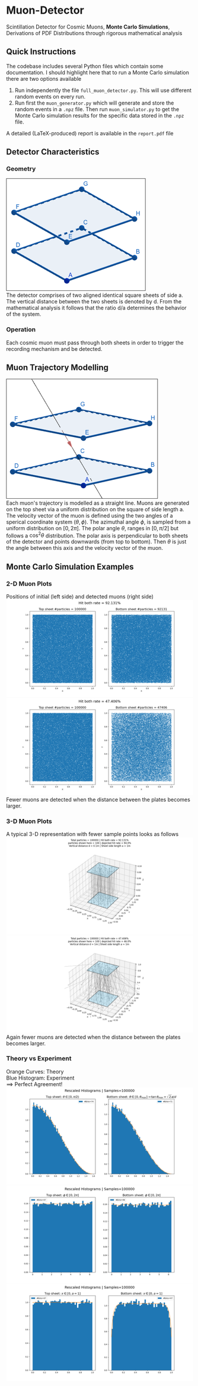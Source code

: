 # Muon-Detector
Scintillation Detector for Cosmic Muons, **Monte Carlo Simulations**, Derivations of PDF Distributions through rigorous mathematical analysis

## Quick Instructions
The codebase includes several Python files which contain some documentation. I should highlight here that to run a Monte Carlo simulation there are two options available
1. Run independently the file `full_muon_detector.py`. This will use different random events on every run. 
2. Run first the `muon_generator.py` which will generate and store the random events in a `.npz` file. Then run `muon_simulator.py` to get the Monte Carlo simulation results for the specific data stored in the `.npz` file.

A detailed (LaTeX-produced) report is available in the `report.pdf` file

## Detector Characteristics

### Geometry
![Alt text](/images/scintillator_geometry.png)\
The detector comprises of two aligned identical square sheets of side a. The vertical distance between the two sheets is denoted by d. From the mathematical analysis it follows that the ratio d/a determines the behavior of the system.

### Operation
Each cosmic muon must pass through both sheets in order to trigger the recording mechanism and be detected.  

## Muon Trajectory Modelling
![Alt text](/images/muon_trajectory.png)\
Each muon's trajectory is modelled as a straight line. Muons are generated on the top sheet via a uniform distribution on the square of side length a. The velocity vector of the muon is defined using the two angles of a sperical coordinate system $(\theta, \phi)$. The azimuthal angle $\phi$, is sampled from a uniform distribution on $[0,2\pi]$. The polar angle $\theta$, ranges in $[0,\pi/2]$ but follows a $\cos^2\theta$ distribution.
The polar axis is perpendicular to both sheets of the detector and points downwards (from top to bottom). Then $\theta$ is just the angle between this axis and the velocity vector of the muon.

## Monte Carlo Simulation Examples

### 2-D Muon Plots
Positions of initial (left side) and detected muons (right side)
![Alt text](/images/d01_2D.png)\
![Alt text](/images/d1_2D.png)\
Fewer muons are detected when the distance between the plates becomes larger.
### 3-D Muon Plots
A typical 3-D representation with fewer sample points looks as follows
![Alt text](/images/d01_3D.png)\
![Alt text](/images/d1_3D.png)\
Again fewer muons are detected when the distance between the plates becomes larger.
### Theory vs Experiment
Orange Curves: Theory\
Blue Histogram: Experiment\
$\implies$ Perfect Agreement!
![Alt text](/images/d01_theta.png)\
![Alt text](/images/d01_phi.png)\
![Alt text](/images/d01_x.png)

